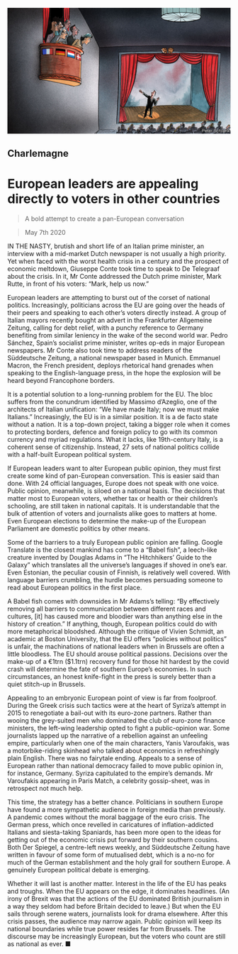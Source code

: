 ![](./images/20200509_EUD000_0.jpg)

## Charlemagne

# European leaders are appealing directly to voters in other countries

> A bold attempt to create a pan-European conversation

> May 7th 2020

IN THE NASTY, brutish and short life of an Italian prime minister, an interview with a mid-market Dutch newspaper is not usually a high priority. Yet when faced with the worst health crisis in a century and the prospect of economic meltdown, Giuseppe Conte took time to speak to De Telegraaf about the crisis. In it, Mr Conte addressed the Dutch prime minister, Mark Rutte, in front of his voters: “Mark, help us now.”

European leaders are attempting to burst out of the corset of national politics. Increasingly, politicians across the EU are going over the heads of their peers and speaking to each other’s voters directly instead. A group of Italian mayors recently bought an advert in the Frankfurter Allgemeine Zeitung, calling for debt relief, with a punchy reference to Germany benefiting from similar leniency in the wake of the second world war. Pedro Sánchez, Spain’s socialist prime minister, writes op-eds in major European newspapers. Mr Conte also took time to address readers of the Süddeutsche Zeitung, a national newspaper based in Munich. Emmanuel Macron, the French president, deploys rhetorical hand grenades when speaking to the English-language press, in the hope the explosion will be heard beyond Francophone borders.

It is a potential solution to a long-running problem for the EU. The bloc suffers from the conundrum identified by Massimo d’Azeglio, one of the architects of Italian unification: “We have made Italy; now we must make Italians.” Increasingly, the EU is in a similar position. It is a de facto state without a nation. It is a top-down project, taking a bigger role when it comes to protecting borders, defence and foreign policy to go with its common currency and myriad regulations. What it lacks, like 19th-century Italy, is a coherent sense of citizenship. Instead, 27 sets of national politics collide with a half-built European political system.

If European leaders want to alter European public opinion, they must first create some kind of pan-European conversation. This is easier said than done. With 24 official languages, Europe does not speak with one voice. Public opinion, meanwhile, is siloed on a national basis. The decisions that matter most to European voters, whether tax or health or their children’s schooling, are still taken in national capitals. It is understandable that the bulk of attention of voters and journalists alike goes to matters at home. Even European elections to determine the make-up of the European Parliament are domestic politics by other means.

Some of the barriers to a truly European public opinion are falling. Google Translate is the closest mankind has come to a “Babel fish”, a leech-like creature invented by Douglas Adams in “The Hitchhikers’ Guide to the Galaxy” which translates all the universe’s languages if shoved in one’s ear. Even Estonian, the peculiar cousin of Finnish, is relatively well covered. With language barriers crumbling, the hurdle becomes persuading someone to read about European politics in the first place.

A Babel fish comes with downsides in Mr Adams’s telling: “By effectively removing all barriers to communication between different races and cultures, [it] has caused more and bloodier wars than anything else in the history of creation.” If anything, though, European politics could do with more metaphorical bloodshed. Although the critique of Vivien Schmidt, an academic at Boston University, that the EU offers “policies without politics” is unfair, the machinations of national leaders when in Brussels are often a little bloodless. The EU should arouse political passions. Decisions over the make-up of a €1trn ($1.1trn) recovery fund for those hit hardest by the covid crash will determine the fate of southern Europe’s economies. In such circumstances, an honest knife-fight in the press is surely better than a quiet stitch-up in Brussels.

Appealing to an embryonic European point of view is far from foolproof. During the Greek crisis such tactics were at the heart of Syriza’s attempt in 2015 to renegotiate a bail-out with its euro-zone partners. Rather than wooing the grey-suited men who dominated the club of euro-zone finance ministers, the left-wing leadership opted to fight a public-opinion war. Some journalists lapped up the narrative of a rebellion against an unfeeling empire, particularly when one of the main characters, Yanis Varoufakis, was a motorbike-riding skinhead who talked about economics in refreshingly plain English. There was no fairytale ending. Appeals to a sense of European rather than national democracy failed to move public opinion in, for instance, Germany. Syriza capitulated to the empire’s demands. Mr Varoufakis appearing in Paris Match, a celebrity gossip-sheet, was in retrospect not much help.

This time, the strategy has a better chance. Politicians in southern Europe have found a more sympathetic audience in foreign media than previously. A pandemic comes without the moral baggage of the euro crisis. The German press, which once revelled in caricatures of inflation-addicted Italians and siesta-taking Spaniards, has been more open to the ideas for getting out of the economic crisis put forward by their southern cousins. Both Der Spiegel, a centre-left news weekly, and Süddeutsche Zeitung have written in favour of some form of mutualised debt, which is a no-no for much of the German establishment and the holy grail for southern Europe. A genuinely European political debate is emerging.

Whether it will last is another matter. Interest in the life of the EU has peaks and troughs. When the EU appears on the edge, it dominates headlines. (An irony of Brexit was that the actions of the EU dominated British journalism in a way they seldom had before Britain decided to leave.) But when the EU sails through serene waters, journalists look for drama elsewhere. After this crisis passes, the audience may narrow again. Public opinion will keep its national boundaries while true power resides far from Brussels. The discourse may be increasingly European, but the voters who count are still as national as ever. ■